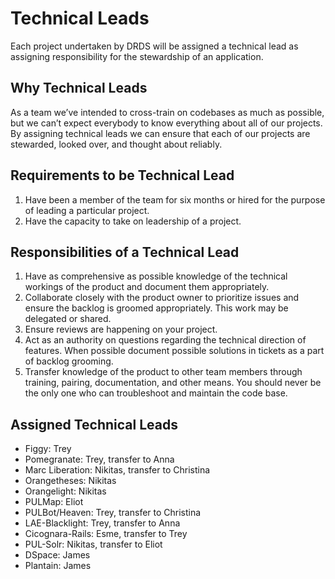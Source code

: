 # Technical Leads

Each project undertaken by DRDS will be assigned a technical lead as assigning
responsibility for the stewardship of an application.

## Why Technical Leads

As a team we’ve intended to cross-train on codebases as much as possible, but we can’t expect everybody to know everything about all of our projects. By assigning technical leads we can ensure that each of our projects are stewarded, looked over, and thought about reliably.

## Requirements to be Technical Lead

1. Have been a member of the team for six months or hired for the purpose of
   leading a particular project.
1. Have the capacity to take on leadership of a project.

## Responsibilities of a Technical Lead

1. Have as comprehensive as possible knowledge of the technical workings of the
   product and document them appropriately.
1. Collaborate closely with the product owner to prioritize issues and
   ensure the backlog is groomed appropriately. This work may be delegated or
   shared.
1. Ensure reviews are happening on your project.
1. Act as an authority on questions regarding the technical direction of
   features. When possible document possible solutions in tickets as a part of
   backlog grooming.
1. Transfer knowledge of the product to other team members through training,
   pairing, documentation, and other means. You should never be the only one who can troubleshoot and maintain the code base.

## Assigned Technical Leads
* Figgy: Trey
* Pomegranate: Trey, transfer to Anna
* Marc Liberation: Nikitas, transfer to Christina
* Orangetheses: Nikitas
* Orangelight: Nikitas
* PULMap: Eliot
* PULBot/Heaven: Trey, transfer to Christina
* LAE-Blacklight: Trey, transfer to Anna
* Cicognara-Rails: Esme, transfer to Trey
* PUL-Solr: Nikitas, transfer to Eliot
* DSpace: James
* Plantain: James
